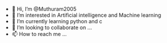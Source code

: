 - 👋 Hi, I’m @Muthuram2005
- 👀 I’m interested in Artificial intelligence and Machine learning 
- 🌱 I’m currently learning python and c
- 💞️ I’m looking to collaborate on ...
- 📫 How to reach me ...

<!---
Muthuram2005/Muthuram2005 is a ✨ special ✨ repository because its `README.md` (this file) appears on your GitHub profile.
You can click the Preview link to take a look at your changes.
--->
